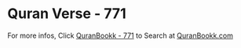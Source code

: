 # Quran Verse - 771 

For more infos, Click [QuranBookk - 771](https://www.quranbookk.com/quran/search?q=771) to Search at [QuranBookk.com](http://quranbookk.com/)